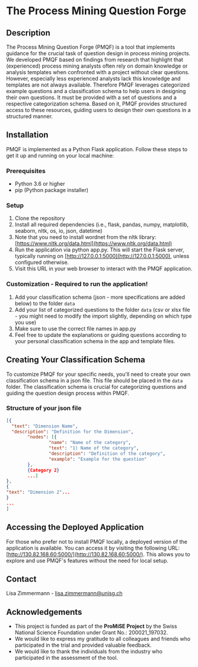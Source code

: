 # The Process Mining Question Forge

## Description
The Process Mining Question Forge (PMQF) is a tool that implements guidance for the crucial task of question design in process mining projects. We developed PMQF based on findings from research that highlight that (experienced) process mining analysts often rely on domain knowledge or analysis templates when confronted with a project without clear questions. However, especially less experienced analysts lack this knowledge and templates are not always available. Therefore PMQF leverages categorized example questions and a classification schema to help users in designing their own questions. It must be provided with a set of questions and a respective categorization schema. Based on it, PMQF provides structured access to these resources, guiding users to design their own questions in a structured manner.

## Installation
PMQF is implemented as a Python Flask application. Follow these steps to get it up and running on your local machine:

### Prerequisites
- Python 3.6 or higher
- pip (Python package installer)

### Setup
1. Clone the repository
2. Install all required dependencies (i.e., flask, pandas, numpy, matplotlib, seaborn, nltk, os, io, json, datetime)
3. Note that you need to install wordnet from the nltk library:  [https://www.nltk.org/data.html](https://www.nltk.org/data.html)
4. Run the application via python app.py. This will start the Flask server, typically running on [http://127.0.0.1:5000](http://127.0.0.1:5000), unless configured otherwise.
5. Visit this URL in your web browser to interact with the PMQF application.

### Customization - Required to run the application!
1. Add your classification schema (json - more specifications are added below) to the folder `data`
2. Add your list of categorized questions to the folder `data` (csv or xlsx file - you might need to modify the import slightly, depending on which type you use)
3. Make sure to use the correct file names in app.py
4. Feel free to update the explanations or guiding questions according to your personal classification schema in the app and template files. 

## Creating Your Classification Schema
To customize PMQF for your specific needs, you'll need to create your own classification schema in a json file. This file should be placed in the `data` folder. The classification schema is crucial for categorizing questions and guiding the question design process within PMQF.

### Structure of your json file
```json
[{
  "text": "Dimension Name",
  "description": "Definition for the Dimension",
        "nodes": [{
                "name": "Name of the category",
                "text": "1) Name of the category",
                "description": "Definition of the category",
                "example": "Example for the question"           
        },
        {Category 2}
        ...]
},
{
"text": "Dimension 2"...
}
...
]
```


## Accessing the Deployed Application
For those who prefer not to install PMQF locally, a deployed version of the application is available. You can access it by visiting the following URL: [http://130.82.168.60:5000/](http://130.82.168.60:5000/). This allows you to explore and use PMQF's features without the need for local setup.

 
## Contact
Lisa Zimmermann - lisa.zimmermann@unisg.ch

## Acknowledgements
- This project is funded as part of the **ProMiSE Project** by the Swiss National Science Foundation under Grant No.: 200021_197032.
- We would like to express my gratitude to all colleagues and friends who participated in the trial and provided valuable feedback.
- We would like to thank the individuals from the industry who participated in the assessment of the tool. 

